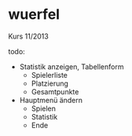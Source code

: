 wuerfel
=======

Kurs 11/2013

todo:

* Statistik anzeigen, Tabellenform
  * Spielerliste
  * Platzierung
  * Gesamtpunkte
* Hauptmenü ändern
  * Spielen
  * Statistik
  * Ende
